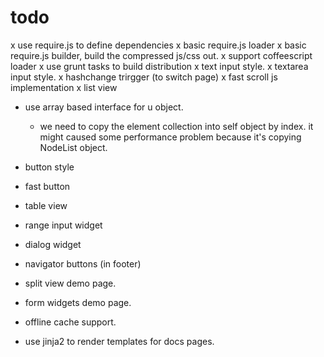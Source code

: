 todo
======
x use require.js to define dependencies
    x basic require.js loader
    x basic require.js builder, build the compressed js/css out.
    x support coffeescript loader
x use grunt tasks to build distribution
x text input style.
x textarea input style.
x hashchange trirgger (to switch page)
x fast scroll js implementation
x list view


- use array based interface for u object.
    - we need to copy the element collection into self object by index. 
      it might caused some performance problem because it's copying NodeList object.


- button style
- fast button
- table view
- range input widget
- dialog widget

- navigator buttons (in footer)
- split view demo page.
- form widgets demo page.
- offline cache support.

- use jinja2 to render templates for docs pages.
